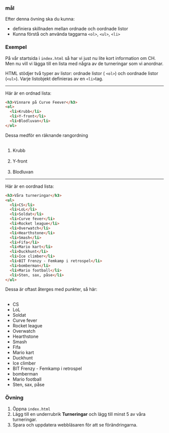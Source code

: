 ### mål

Efter denna övning ska du kunna:

- definiera skillnaden mellan ordnade och oordnade listor
- Kunna förstå och använda taggarna `<ol>`, `<ul>`, `<li>`

### Exempel

På vår startsida i `index.html` så har vi just nu lite kort information om CH. Men nu vill vi lägga till en lista med några av de turneringar som vi anordnar.

HTML stödjer två typer av listor: ordnade listor ( `<ol>`) och oordnade listor (`<ul>`). Varje listobjekt definieras av en `<li>`tag.

----

Här är en ordnad lista:

```html
<h3>Vinnare på Curve Feever</h3>
<ol>
  <li>Krubb</li>
  <li>Y-front</li>
  <li>Blodluvan</li>
</ol>
```

Dessa medför en räknande rangordning

<ol>
  <li>Krubb</li>
  <li>Y-front</li>
  <li>Blodluvan</li>
</ol>

----

Här är en oordnad lista:

```html
<h3>Våra turneringar</h3>
<ul>
  <li>CS</li>
  <li>LoL</li>
  <li>Soldat</li>
  <li>Curve fever</li>
  <li>Rocket league</li>
  <li>Overwatch</li>
  <li>Hearthstone</li>
  <li>Smash</li>
  <li>Fifa</li>
  <li>Mario kart</li>
  <li>Duckhunt</li>
  <li>Ice climber</li>
  <li>BIT Frenzy - Femkamp i retrospel</li>
  <li>bomberman</li>
  <li>Mario football</li>
  <li>Sten, sax, påse</li>
</ul>
```

Dessa är oftast återges med punkter, så här:

<ul>
  <li>CS</li>
  <li>LoL</li>
  <li>Soldat</li>
  <li>Curve fever</li>
  <li>Rocket league</li>
  <li>Overwatch</li>
  <li>Hearthstone</li>
  <li>Smash</li>
  <li>Fifa</li>
  <li>Mario kart</li>
  <li>Duckhunt</li>
  <li>Ice climber</li>
  <li>BIT Frenzy - Femkamp i retrospel</li>
  <li>bomberman</li>
  <li>Mario football</li>
  <li>Sten, sax, påse</li>
</ul>

### Övning

1. Öppna `index.html`
2. Lägg till en underrubrik **Turneringar** och lägg till minst 5 av våra turneringar.
3. Spara och uppdatera webbläsaren för att se förändringarna.
